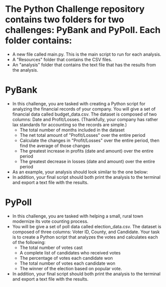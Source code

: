 # The Python Challenge repository contains two folders for two challenges: PyBank and PyPoll. Each folder contains:
- A new file called main.py. This is the main script to run for each analysis.
- A "Resources" folder that contains the CSV files.
- An "analysis" folder that contains the text file that has the results from the analysis.

# PyBank
- In this challenge, you are tasked with creating a Python script for analyzing the financial records of your company. You will give a set of financial data called budget_data.csv. The dataset is composed of two columns: Date and Profit/Losses. (Thankfully, your company has rather lax standards for accounting so the records are simple.)
    - The total number of months included in the dataset
    - The net total amount of "Profit/Losses" over the entire period
    - Calculate the changes in "Profit/Losses" over the entire period, then find the average of those changes
    - The greatest increase in profits (date and amount) over the entire period
    - The greatest decrease in losses (date and amount) over the entire period
- As an example, your analysis should look similar to the one below:
- In addition, your final script should both print the analysis to the terminal and export a text file with the results.


# PyPoll
- In this challenge, you are tasked with helping a small, rural town modernize its vote counting process.
- You will be give a set of poll data called election_data.csv. The dataset is composed of three columns: Voter ID, County, and Candidate. Your task is to create a Python script that analyzes the votes and calculates each of the following:
    - The total number of votes cast
    - A complete list of candidates who received votes
    - The percentage of votes each candidate won
    - The total number of votes each candidate won
    - The winner of the election based on popular vote.
- In addition, your final script should both print the analysis to the terminal and export a text file with the results.